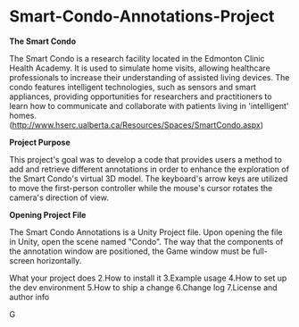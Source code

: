 # Smart-Condo-Annotations-Project

**The Smart Condo**

The Smart Condo is a research facility located in the Edmonton Clinic Health Academy. It is used to simulate home visits, allowing healthcare professionals to increase their understanding of assisted living devices. The condo features intelligent technologies, such as sensors and smart appliances, providing opportunities for researchers and practitioners to learn how to communicate and collaborate with patients living in 'intelligent' homes. (http://www.hserc.ualberta.ca/Resources/Spaces/SmartCondo.aspx)


**Project Purpose**

This project's goal was to develop a code that provides users a method to add and retrieve different annotations in order to enhance the exploration of the Smart Condo's virtual 3D model. The keyboard's arrow keys are utilized to move the first-person controller while the mouse's cursor rotates the camera's direction of view. 


**Opening Project File**

The Smart Condo Annotations is a Unity Project file. Upon opening the file in Unity, open the scene named "Condo". The way that the components of the annotation window are positioned, the Game window must be full-screen horizontally. 


What your project does
2.How to install it
3.Example usage
4.How to set up the dev environment
5.How to ship a change
6.Change log
7.License and author info

G

